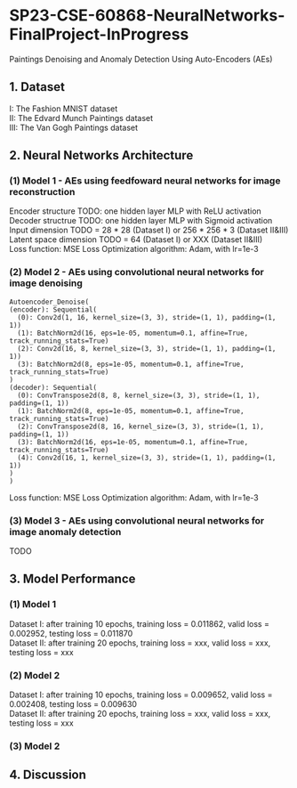 # SP23-CSE-60868-NeuralNetworks-FinalProject-InProgress
Paintings Denoising and Anomaly Detection Using Auto-Encoders (AEs)
## 1. Dataset
I: The Fashion MNIST dataset <br />
II: The Edvard Munch Paintings dataset <br />
III: The Van Gogh Paintings dataset <br />
## 2. Neural Networks Architecture
### (1) Model 1 - AEs using feedfoward neural networks for image reconstruction
Encoder structure TODO: one hidden layer MLP with ReLU activation <br />
Decoder structrue TODO: one hidden layer MLP with Sigmoid activation <br />
Input dimension TODO = 28 * 28 (Dataset I) or 256 * 256 * 3 (Dataset II&III) <br />
Latent space dimension TODO = 64 (Dataset I) or XXX (Dataset II&III) <br />
Loss function: MSE Loss
Optimization algorithm: Adam, with lr=1e-3
### (2) Model 2 - AEs using convolutional neural networks for image denoising
    Autoencoder_Denoise(
    (encoder): Sequential(
      (0): Conv2d(1, 16, kernel_size=(3, 3), stride=(1, 1), padding=(1, 1))
      (1): BatchNorm2d(16, eps=1e-05, momentum=0.1, affine=True, track_running_stats=True)
      (2): Conv2d(16, 8, kernel_size=(3, 3), stride=(1, 1), padding=(1, 1))
      (3): BatchNorm2d(8, eps=1e-05, momentum=0.1, affine=True, track_running_stats=True)
    )
    (decoder): Sequential(
      (0): ConvTranspose2d(8, 8, kernel_size=(3, 3), stride=(1, 1), padding=(1, 1))
      (1): BatchNorm2d(8, eps=1e-05, momentum=0.1, affine=True, track_running_stats=True)
      (2): ConvTranspose2d(8, 16, kernel_size=(3, 3), stride=(1, 1), padding=(1, 1))
      (3): BatchNorm2d(16, eps=1e-05, momentum=0.1, affine=True, track_running_stats=True)
      (4): Conv2d(16, 1, kernel_size=(3, 3), stride=(1, 1), padding=(1, 1))
    )
    )
Loss function: MSE Loss
Optimization algorithm: Adam, with lr=1e-3
### (3) Model 3 - AEs using convolutional neural networks for image anomaly detection
TODO
## 3. Model Performance
### (1) Model 1
Dataset I: after training 10 epochs, training loss = 0.011862, valid loss = 0.002952, testing loss = 0.011870 <br />
Dataset II: after training 20 epochs, training loss = xxx, valid loss = xxx, testing loss = xxx <br />
### (2) Model 2
Dataset I: after training 10 epochs, training loss = 0.009652, valid loss = 0.002408, testing loss = 0.009630 <br />
Dataset II: after training 20 epochs, training loss = xxx, valid loss = xxx, testing loss = xxx <br />
### (3) Model 2

## 4. Discussion
